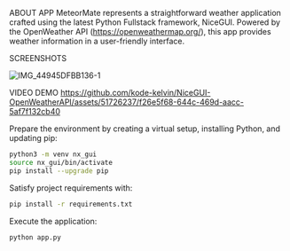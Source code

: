 ABOUT APP
MeteorMate represents a straightforward weather application crafted using the latest Python Fullstack framework, NiceGUI. Powered by the OpenWeather API (https://openweathermap.org/), this app provides weather information in a user-friendly interface.

SCREENSHOTS

![IMG_44945DFBB136-1](https://github.com/kode-kelvin/NiceGUI-OpenWeatherAPI/assets/51726237/55ae07b7-afb6-42de-9d45-6ab6c1f1124f)

VIDEO DEMO
https://github.com/kode-kelvin/NiceGUI-OpenWeatherAPI/assets/51726237/f26e5f68-644c-469d-aacc-5af7f132cb40

Prepare the environment by creating a virtual setup, installing Python, and updating pip:

```bash
python3 -m venv nx_gui
source nx_gui/bin/activate
pip install --upgrade pip
```

Satisfy project requirements with:

```bash
pip install -r requirements.txt
```

Execute the application:

```bash
python app.py
```
